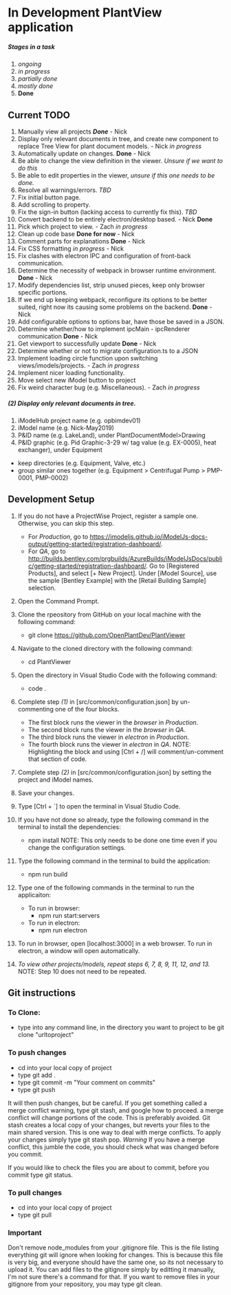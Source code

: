 # In Development PlantView application
##### Stages in a task
1. *ongoing*
2. *in progress*
3. *partially done*
4. *mostly done*
5. **Done**


## Current TODO
1. Manually view all projects ***Done*** - Nick
2. Display only relevant documents in tree, and create new component to replace Tree View for plant document models. - Nick *in progress*
3. Automatically update on changes. **Done** - Nick
4. Be able to change the view definition in the viewer. *Unsure if we want to do this*
5. Be able to edit properties in the viewer, *unsure if this one needs to be done.*
6. Resolve all warnings/errors. *TBD*
7. Fix initial button page.
8. Add scrolling to property.
9. Fix the sign-in button (lacking access to currently fix this). *TBD*
10. Convert backend to be entirely electron/desktop based. - Nick **Done**
11. Pick which project to view. - Zach *in progress*
12. Clean up code base **Done for now** - Nick
13. Comment parts for explanations **Done** - Nick
14. Fix CSS formatting *in progress* - Nick
15. Fix clashes with electron IPC and configuration of front-back communication.
16. Determine the necessity of webpack in browser runtime environment. **Done** - Nick
17. Modify dependencies list, strip unused pieces, keep only browser specific portions.
18. If we end up keeping webpack, reconfigure its options to be better suited, right now its causing some problems on the backend. **Done** - Nick
19. Add configurable options to options bar, have those be saved in a JSON.
20. Determine whether/how to implement ipcMain - ipcRenderer communication **Done** - Nick
21. Get viewport to successfully update **Done** - Nick
22. Determine whether or not to migrate configuration.ts to a JSON
23. Implement loading circle function upon switching views/imodels/projects. - Zach *in progress*
24. Implement nicer loading functionality.
25. Move select new iModel button to project
26. Fix weird character bug (e.g. Miscellaneous). - Zach *in progress*

##### (2) Display only relevant documents in tree.
1. iModelHub project name (e.g. opbimdev01)
2. iModel name (e.g. Nick-May2019)
3. P&ID name (e.g. LakeLand), under PlantDocumentModel>Drawing
4. P&ID graphic (e.g. Pid Graphic-3-29 w/ tag value (e.g. EX-0005), heat exchanger), under Equipment
- keep directories (e.g. Equipment, Valve, etc.)
- group similar ones together (e.g. Equipment > Centrifugal Pump > PMP-0001, PMP-0002)

## Development Setup

1.	If you do not have a ProjectWise Project, register a sample one. Otherwise, you can skip this step.
	- For *Production*, go to https://imodeljs.github.io/iModelJs-docs-output/getting-started/registration-dashboard/.
	- For *QA*, go to http://builds.bentley.com/prgbuilds/AzureBuilds/iModelJsDocs/public/getting-started/registration-dashboard/.
	Go to [Registered Products], and select [+ New Project].
	Under [iModel Source], use the sample [Bentley Example] with the [Retail Building Sample] selection.

2.	Open the Command Prompt.

3.	Clone the rpeository from GitHub on your local machine with the following command:
	*	git clone https://github.com/OpenPlantDev/PlantViewer

4.	Navigate to the cloned directory with the following command:
	*	cd PlantViewer

5.	Open the directory in Visual Studio Code with the following command:
	*	code .

6.	Complete step *(1)* in [src/common/configuration.json] by un-commenting one of the four blocks.
	- The first block runs the viewer in the *browser* in *Production*.
	- The second block runs the viewer in the *browser* in *QA*.
	- The third block runs the viewer in *electron* in *Production*.
	- The fourth block runs the viewer in *electron* in *QA*.
	NOTE: Highlighting the block and using [Ctrl + /] will comment/un-comment that section of code.

7.  Complete step *(2)* in [src/common/configuration.json] by setting the project and iModel names.

8.	Save your changes.

9.	Type [Ctrl + `] to open the terminal in Visual Studio Code.

10.	If you have not done so already, type the following command in the terminal to install the dependencies:
	*	npm install
	NOTE: This only needs to be done one time even if you change the configuration settings.

11.	Type the following command in the terminal to build the application:
	*	npm run build

12.	Type one of the following commands in the terminal to run the applicaiton:
	- To run in browser:
		*	npm run start:servers
	- To run in electron:
		*	npm run electron

13.	To run in browser, open [localhost:3000] in a web browser.
	To run in electron, a window will open automatically.

14.	*To view other projects/models, repeat steps 6, 7, 8, 9, 11, 12, and 13.*
	NOTE: Step 10 does not need to be repeated.

## Git instructions

### To Clone:
   - type into any command line, in the directory you want to project to be git clone "urltoproject"

### To push changes

   - cd into your local copy of project
   - type git add .
   - type git commit -m "Your comment on commits"
   - type git push

  It will then push changes, but be careful. If you get something called a merge conflict warning, type git stash, and google how to proceed. a merge conflict will change portions of the code. This is preferably avoided.
  Git stash creates a local copy of your changes, but reverts your files to the main shared version. This is one way to deal with merge conflicts. To apply your changes simply type git stash pop.
  *Warning* If you have a merge conflict, this jumble the code, you should check what was changed before you commit.

  If you would like to check the files you are about to commit, before you commit type git status.

### To pull changes

  - cd into your local copy of project
  - type git pull

### Important
Don't remove node_modules from your .gitignore file. This is the file listing everything git will ignore
when looking for changes. This is because this file is very big, and everyone should have the same one, so its not necessary to upload it.
You can add files to the gitignore simply by editting it manually, I'm not sure there's a command for that. If you want to remove files in your gitignore from your repository, you may type git clean.
